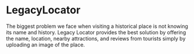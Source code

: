 # LegacyLocator
The biggest problem we face when visiting a historical place is not knowing its name and history. Legacy Locator provides the best solution by offering the name, location, nearby attractions, and reviews from tourists simply by uploading an image of the place.
